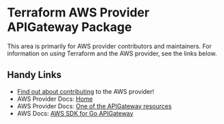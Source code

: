 # Terraform AWS Provider APIGateway Package

This area is primarily for AWS provider contributors and maintainers. For information on _using_ Terraform and the AWS provider, see the links below.


## Handy Links
* [Find out about contributing](../../../docs/contributing) to the AWS provider!
* AWS Provider Docs: [Home](https://registry.terraform.io/providers/hashicorp/aws/latest/docs)
* AWS Provider Docs: [One of the APIGateway resources](https://registry.terraform.io/providers/hashicorp/aws/latest/docs/resources/api_gateway_account)
* AWS Docs: [AWS SDK for Go APIGateway](https://docs.aws.amazon.com/sdk-for-go/api/service/apigateway/)
